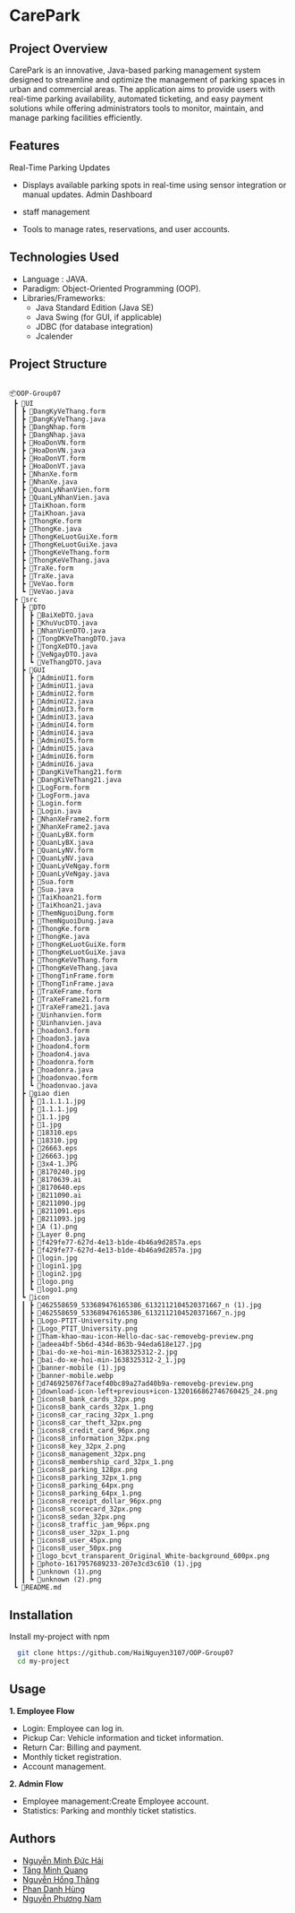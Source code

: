
# CarePark








## Project Overview
CarePark is an innovative, Java-based parking management system designed to streamline and optimize the management of parking spaces in urban and commercial areas. The application aims to provide users with real-time parking availability, automated ticketing, and easy payment solutions while offering administrators tools to monitor, maintain, and manage parking facilities efficiently.
## Features

Real-Time Parking Updates

- Displays available parking spots in real-time using sensor integration or manual updates.
Admin Dashboard

- staff management
- Tools to manage rates, reservations, and user accounts.



## Technologies Used

- Language : JAVA.
- Paradigm: Object-Oriented Programming (OOP).
- Libraries/Frameworks:
    - Java Standard Edition (Java SE)
    - Java Swing (for GUI, if applicable)
    - JDBC (for database integration)
    - Jcalender
## Project Structure

```

📦OOP-Group07
 ┣ 📂UI
 ┃ ┣ 📜DangKyVeThang.form
 ┃ ┣ 📜DangKyVeThang.java
 ┃ ┣ 📜DangNhap.form
 ┃ ┣ 📜DangNhap.java
 ┃ ┣ 📜HoaDonVN.form
 ┃ ┣ 📜HoaDonVN.java
 ┃ ┣ 📜HoaDonVT.form
 ┃ ┣ 📜HoaDonVT.java
 ┃ ┣ 📜NhanXe.form
 ┃ ┣ 📜NhanXe.java
 ┃ ┣ 📜QuanLyNhanVien.form
 ┃ ┣ 📜QuanLyNhanVien.java
 ┃ ┣ 📜TaiKhoan.form
 ┃ ┣ 📜TaiKhoan.java
 ┃ ┣ 📜ThongKe.form
 ┃ ┣ 📜ThongKe.java
 ┃ ┣ 📜ThongKeLuotGuiXe.form
 ┃ ┣ 📜ThongKeLuotGuiXe.java
 ┃ ┣ 📜ThongKeVeThang.form
 ┃ ┣ 📜ThongKeVeThang.java
 ┃ ┣ 📜TraXe.form
 ┃ ┣ 📜TraXe.java
 ┃ ┣ 📜VeVao.form
 ┃ ┗ 📜VeVao.java
 ┣ 📂src
 ┃ ┣ 📂DTO
 ┃ ┃ ┣ 📜BaiXeDTO.java
 ┃ ┃ ┣ 📜KhuVucDTO.java
 ┃ ┃ ┣ 📜NhanVienDTO.java
 ┃ ┃ ┣ 📜TongDKVeThangDTO.java
 ┃ ┃ ┣ 📜TongXeDTO.java
 ┃ ┃ ┣ 📜VeNgayDTO.java
 ┃ ┃ ┗ 📜VeThangDTO.java
 ┃ ┣ 📂GUI
 ┃ ┃ ┣ 📜AdminUI1.form
 ┃ ┃ ┣ 📜AdminUI1.java
 ┃ ┃ ┣ 📜AdminUI2.form
 ┃ ┃ ┣ 📜AdminUI2.java
 ┃ ┃ ┣ 📜AdminUI3.form
 ┃ ┃ ┣ 📜AdminUI3.java
 ┃ ┃ ┣ 📜AdminUI4.form
 ┃ ┃ ┣ 📜AdminUI4.java
 ┃ ┃ ┣ 📜AdminUI5.form
 ┃ ┃ ┣ 📜AdminUI5.java
 ┃ ┃ ┣ 📜AdminUI6.form
 ┃ ┃ ┣ 📜AdminUI6.java
 ┃ ┃ ┣ 📜DangKiVeThang21.form
 ┃ ┃ ┣ 📜DangKiVeThang21.java
 ┃ ┃ ┣ 📜LogForm.form
 ┃ ┃ ┣ 📜LogForm.java
 ┃ ┃ ┣ 📜Login.form
 ┃ ┃ ┣ 📜Login.java
 ┃ ┃ ┣ 📜NhanXeFrame2.form
 ┃ ┃ ┣ 📜NhanXeFrame2.java
 ┃ ┃ ┣ 📜QuanLyBX.form
 ┃ ┃ ┣ 📜QuanLyBX.java
 ┃ ┃ ┣ 📜QuanLyNV.form
 ┃ ┃ ┣ 📜QuanLyNV.java
 ┃ ┃ ┣ 📜QuanLyVeNgay.form
 ┃ ┃ ┣ 📜QuanLyVeNgay.java
 ┃ ┃ ┣ 📜Sua.form
 ┃ ┃ ┣ 📜Sua.java
 ┃ ┃ ┣ 📜TaiKhoan21.form
 ┃ ┃ ┣ 📜TaiKhoan21.java
 ┃ ┃ ┣ 📜ThemNguoiDung.form
 ┃ ┃ ┣ 📜ThemNguoiDung.java
 ┃ ┃ ┣ 📜ThongKe.form
 ┃ ┃ ┣ 📜ThongKe.java
 ┃ ┃ ┣ 📜ThongKeLuotGuiXe.form
 ┃ ┃ ┣ 📜ThongKeLuotGuiXe.java
 ┃ ┃ ┣ 📜ThongKeVeThang.form
 ┃ ┃ ┣ 📜ThongKeVeThang.java
 ┃ ┃ ┣ 📜ThongTinFrame.form
 ┃ ┃ ┣ 📜ThongTinFrame.java
 ┃ ┃ ┣ 📜TraXeFrame.form
 ┃ ┃ ┣ 📜TraXeFrame21.form
 ┃ ┃ ┣ 📜TraXeFrame21.java
 ┃ ┃ ┣ 📜Uinhanvien.form
 ┃ ┃ ┣ 📜Uinhanvien.java
 ┃ ┃ ┣ 📜hoadon3.form
 ┃ ┃ ┣ 📜hoadon3.java
 ┃ ┃ ┣ 📜hoadon4.form
 ┃ ┃ ┣ 📜hoadon4.java
 ┃ ┃ ┣ 📜hoadonra.form
 ┃ ┃ ┣ 📜hoadonra.java
 ┃ ┃ ┣ 📜hoadonvao.form
 ┃ ┃ ┗ 📜hoadonvao.java
 ┃ ┣ 📂giao dien
 ┃ ┃ ┣ 📜1.1.1.1.jpg
 ┃ ┃ ┣ 📜1.1.1.jpg
 ┃ ┃ ┣ 📜1.1.jpg
 ┃ ┃ ┣ 📜1.jpg
 ┃ ┃ ┣ 📜18310.eps
 ┃ ┃ ┣ 📜18310.jpg
 ┃ ┃ ┣ 📜26663.eps
 ┃ ┃ ┣ 📜26663.jpg
 ┃ ┃ ┣ 📜3x4-1.JPG
 ┃ ┃ ┣ 📜8170240.jpg
 ┃ ┃ ┣ 📜8170639.ai
 ┃ ┃ ┣ 📜8170640.eps
 ┃ ┃ ┣ 📜8211090.ai
 ┃ ┃ ┣ 📜8211090.jpg
 ┃ ┃ ┣ 📜8211091.eps
 ┃ ┃ ┣ 📜8211093.jpg
 ┃ ┃ ┣ 📜A (1).png
 ┃ ┃ ┣ 📜Layer 0.png
 ┃ ┃ ┣ 📜f429fe77-627d-4e13-b1de-4b46a9d2857a.eps
 ┃ ┃ ┣ 📜f429fe77-627d-4e13-b1de-4b46a9d2857a.jpg
 ┃ ┃ ┣ 📜login.jpg
 ┃ ┃ ┣ 📜login1.jpg
 ┃ ┃ ┣ 📜login2.jpg
 ┃ ┃ ┣ 📜logo.png
 ┃ ┃ ┗ 📜logo1.png
 ┃ ┗ 📂icon
 ┃ ┃ ┣ 📜462558659_533689476165386_6132112104520371667_n (1).jpg
 ┃ ┃ ┣ 📜462558659_533689476165386_6132112104520371667_n.jpg
 ┃ ┃ ┣ 📜Logo-PTIT-University.png
 ┃ ┃ ┣ 📜Logo_PTIT_University.png
 ┃ ┃ ┣ 📜Tham-khao-mau-icon-Hello-dac-sac-removebg-preview.png
 ┃ ┃ ┣ 📜adeea4bf-5b6d-434d-863b-94eda618e127.jpg
 ┃ ┃ ┣ 📜bai-do-xe-hoi-min-1638325312-2.jpg
 ┃ ┃ ┣ 📜bai-do-xe-hoi-min-1638325312-2_1.jpg
 ┃ ┃ ┣ 📜banner-mobile (1).jpg
 ┃ ┃ ┣ 📜banner-mobile.webp
 ┃ ┃ ┣ 📜d746925076f7acef40bc89a27ad40b9a-removebg-preview.png
 ┃ ┃ ┣ 📜download-icon-left+previous+icon-1320166862746760425_24.png
 ┃ ┃ ┣ 📜icons8_bank_cards_32px.png
 ┃ ┃ ┣ 📜icons8_bank_cards_32px_1.png
 ┃ ┃ ┣ 📜icons8_car_racing_32px_1.png
 ┃ ┃ ┣ 📜icons8_car_theft_32px.png
 ┃ ┃ ┣ 📜icons8_credit_card_96px.png
 ┃ ┃ ┣ 📜icons8_information_32px.png
 ┃ ┃ ┣ 📜icons8_key_32px_2.png
 ┃ ┃ ┣ 📜icons8_management_32px.png
 ┃ ┃ ┣ 📜icons8_membership_card_32px_1.png
 ┃ ┃ ┣ 📜icons8_parking_128px.png
 ┃ ┃ ┣ 📜icons8_parking_32px_1.png
 ┃ ┃ ┣ 📜icons8_parking_64px.png
 ┃ ┃ ┣ 📜icons8_parking_64px_1.png
 ┃ ┃ ┣ 📜icons8_receipt_dollar_96px.png
 ┃ ┃ ┣ 📜icons8_scorecard_32px.png
 ┃ ┃ ┣ 📜icons8_sedan_32px.png
 ┃ ┃ ┣ 📜icons8_traffic_jam_96px.png
 ┃ ┃ ┣ 📜icons8_user_32px_1.png
 ┃ ┃ ┣ 📜icons8_user_45px.png
 ┃ ┃ ┣ 📜icons8_user_50px.png
 ┃ ┃ ┣ 📜logo_bcvt_transparent_Original_White-background_600px.png
 ┃ ┃ ┣ 📜photo-1617957689233-207e3cd3c610 (1).jpg
 ┃ ┃ ┣ 📜unknown (1).png
 ┃ ┃ ┗ 📜unknown (2).png
 ┗ 📜README.md

```
## Installation

Install my-project with npm

```bash
  git clone https://github.com/HaiNguyen3107/OOP-Group07
  cd my-project
```
    
## Usage

**1. Employee Flow**
    
- Login: Employee can log in. 
- Pickup Car: Vehicle information and ticket information.
- Return Car: Billing and payment.
- Monthly ticket registration.
- Account management.

**2. Admin Flow**
- Employee management:Create Employee account.
- Statistics: Parking and monthly ticket statistics.


## Authors

- [Nguyễn Minh Đức Hải](https://github.com/HaiNguyen3107)
- [Tăng Minh Quang](https://github.com/whyalwaysme2x)
- [Nguyễn Hồng Thăng](https://github.com/Thang7804)
- [Phan Danh Hùng](https://github.com/songkang04)
- [Nguyễn Phương Nam](https://github.com/HaiNguyen3107)

